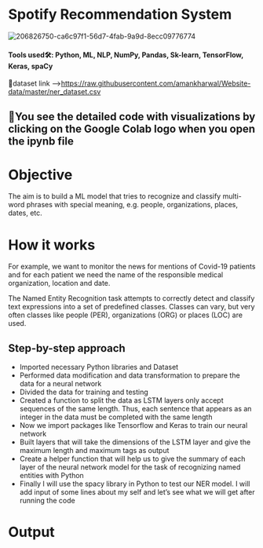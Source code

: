 # Spotify Recommendation System

![206826750-ca6c97f1-56d7-4fab-9a9d-8ecc09776774](https://github.com/SyedsProjectPortfolio45/Spotify-Recommendation-System/assets/147240839/f76cd3b1-d792-4cb5-86c8-6bdb8e679b94)



#### Tools used🛠: Python, ML, NLP, NumPy, Pandas, Sk-learn, TensorFlow, Keras, spaCy
🔗dataset link -->https://raw.githubusercontent.com/amankharwal/Website-data/master/ner_dataset.csv 

## 🚧You see the detailed code with visualizations by clicking on the Google Colab logo when you open the ipynb file

# Objective
The aim is to build a ML model that tries to recognize and classify multi-word phrases with special meaning, e.g. people, organizations, places, dates, etc.

# How it works
For example, we want to monitor the news for mentions of Covid-19 patients and for each patient we need the name of the responsible medical organization, location and date.

The Named Entity Recognition task attempts to correctly detect and classify text expressions into a set of predefined classes. Classes can vary, but very often classes like people (PER), organizations (ORG) or places (LOC) are used.

## Step-by-step approach
- Imported necessary Python libraries and Dataset
- Performed data modification and data transformation to prepare the data for a neural network
- Divided the data for training and testing
- Created a function to split the data as LSTM layers only accept sequences of the same length. Thus, each sentence that appears as an integer in the data must be completed with the same length
- Now we import packages like Tensorflow and Keras to train our neural network
- Built layers that will take the dimensions of the LSTM layer and give the maximum length and maximum tags as output
- Create a helper function that will help us to give the summary of each layer of the neural network model for the task of recognizing named entities with Python
- Finally I will use the spacy library in Python to test our NER model. I will add input of some lines about my self and let’s see what we will get after running the code

# Output
